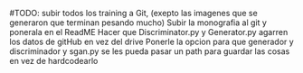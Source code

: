 #TODO:
subir todos los training a Git, (exepto las imagenes que se generaron que terminan pesando mucho)
Subir la monografia al git y ponerala en el ReadME
Hacer que Discriminator.py y Generator.py agarren los datos de gitHub en vez del drive
Ponerle la opcion para que generador y discriminador y sgan.py se les pueda pasar un path para guardar las cosas en vez de hardcodearlo
